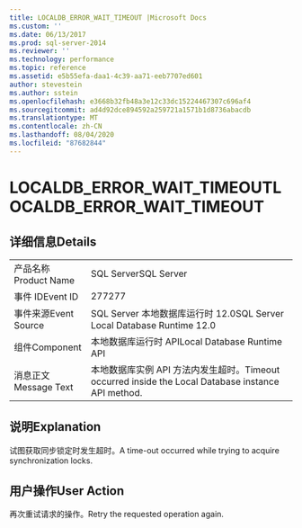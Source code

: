 ```yaml
---
title: LOCALDB_ERROR_WAIT_TIMEOUT |Microsoft Docs
ms.custom: ''
ms.date: 06/13/2017
ms.prod: sql-server-2014
ms.reviewer: ''
ms.technology: performance
ms.topic: reference
ms.assetid: e5b55efa-daa1-4c39-aa71-eeb7707ed601
author: stevestein
ms.author: sstein
ms.openlocfilehash: e3668b32fb48a3e12c33dc15224467307c696af4
ms.sourcegitcommit: ad4d92dce894592a259721a1571b1d8736abacdb
ms.translationtype: MT
ms.contentlocale: zh-CN
ms.lasthandoff: 08/04/2020
ms.locfileid: "87682844"
---
```

# <a name="localdb_error_wait_timeout"></a><span data-ttu-id="22ed0-102">LOCALDB_ERROR_WAIT_TIMEOUT</span><span class="sxs-lookup"><span data-stu-id="22ed0-102">LOCALDB_ERROR_WAIT_TIMEOUT</span></span>
    
## <a name="details"></a><span data-ttu-id="22ed0-103">详细信息</span><span class="sxs-lookup"><span data-stu-id="22ed0-103">Details</span></span>  
  
|||  
|-|-|  
|<span data-ttu-id="22ed0-104">产品名称</span><span class="sxs-lookup"><span data-stu-id="22ed0-104">Product Name</span></span>|<span data-ttu-id="22ed0-105">SQL Server</span><span class="sxs-lookup"><span data-stu-id="22ed0-105">SQL Server</span></span>|  
|<span data-ttu-id="22ed0-106">事件 ID</span><span class="sxs-lookup"><span data-stu-id="22ed0-106">Event ID</span></span>|<span data-ttu-id="22ed0-107">277</span><span class="sxs-lookup"><span data-stu-id="22ed0-107">277</span></span>|  
|<span data-ttu-id="22ed0-108">事件来源</span><span class="sxs-lookup"><span data-stu-id="22ed0-108">Event Source</span></span>|<span data-ttu-id="22ed0-109">SQL Server 本地数据库运行时 12.0</span><span class="sxs-lookup"><span data-stu-id="22ed0-109">SQL Server Local Database Runtime 12.0</span></span>|  
|<span data-ttu-id="22ed0-110">组件</span><span class="sxs-lookup"><span data-stu-id="22ed0-110">Component</span></span>|<span data-ttu-id="22ed0-111">本地数据库运行时 API</span><span class="sxs-lookup"><span data-stu-id="22ed0-111">Local Database Runtime API</span></span>|  
|<span data-ttu-id="22ed0-112">消息正文</span><span class="sxs-lookup"><span data-stu-id="22ed0-112">Message Text</span></span>|<span data-ttu-id="22ed0-113">本地数据库实例 API 方法内发生超时。</span><span class="sxs-lookup"><span data-stu-id="22ed0-113">Timeout occurred inside the Local Database instance API method.</span></span>|  
  
## <a name="explanation"></a><span data-ttu-id="22ed0-114">说明</span><span class="sxs-lookup"><span data-stu-id="22ed0-114">Explanation</span></span>  
 <span data-ttu-id="22ed0-115">试图获取同步锁定时发生超时。</span><span class="sxs-lookup"><span data-stu-id="22ed0-115">A time-out occurred while trying to acquire synchronization locks.</span></span>  
  
## <a name="user-action"></a><span data-ttu-id="22ed0-116">用户操作</span><span class="sxs-lookup"><span data-stu-id="22ed0-116">User Action</span></span>  
 <span data-ttu-id="22ed0-117">再次重试请求的操作。</span><span class="sxs-lookup"><span data-stu-id="22ed0-117">Retry the requested operation again.</span></span>  
  
  
